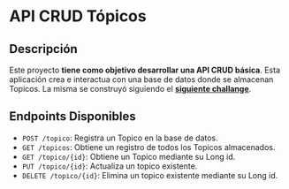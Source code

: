 # API CRUD Tópicos

## Descripción
Este proyecto **tiene como objetivo desarrollar una API CRUD básica**.
Esta aplicación crea e interactua con una base de datos donde se almacenan Topicos.
La misma se construyó siguiendo el **[siguiente challange](https://trello.com/b/ktPAjiBN/challenge-spring-boot)**.

## Endpoints Disponibles
- `POST /topico`: Registra un Topico en la base de datos.
- `GET /topicos`: Obtiene un registro de todos los Topicos almacenados.
- `GET /topico/{id}`: Obtiene un Topico mediante su Long id.
- `PUT /topico/{id}`: Actualiza un topico existente.
- `DELETE /topico/{id}`: Elimina un topico existente mediante su Long id.
